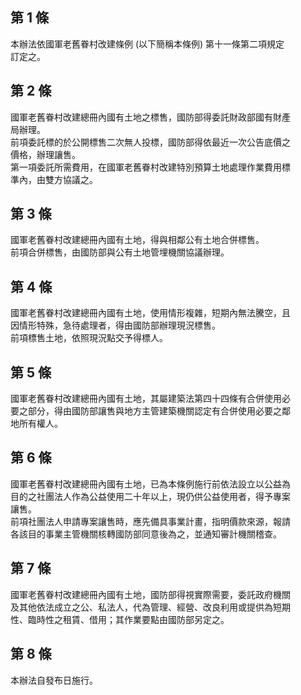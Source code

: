 第 1 條
-------
本辦法依國軍老舊眷村改建條例 (以下簡稱本條例) 第十一條第二項規定  
訂定之。

第 2 條
-------
國軍老舊眷村改建總冊內國有土地之標售，國防部得委託財政部國有財產  
局辦理。  
前項委託標的於公開標售二次無人投標，國防部得依最近一次公告底價之  
價格，辦理讓售。  
第一項委託所需費用，在國軍老舊眷村改建特別預算土地處理作業費用標  
準內，由雙方協議之。

第 3 條
-------
國軍老舊眷村改建總冊內國有土地，得與相鄰公有土地合併標售。  
前項合併標售，由國防部與公有土地管埋機關協議辦理。

第 4 條
-------
國軍老舊眷村改建總冊內國有土地，使用情形複雜，短期內無法騰空，且  
因情形特殊，急待處理者，得由國防部辦理現況標售。  
前項標售土地，依照現況點交予得標人。

第 5 條
-------
國軍老舊眷村改建總冊內國有土地，其屬建築法第四十四條有合併使用必  
要之部分，得由國防部讓售與地方主管建築機關認定有合併使用必要之鄰  
地所有權人。

第 6 條
-------
國軍老舊眷村改建總冊內國有土地，已為本條例施行前依法設立以公益為  
目的之社團法人作為公益使用二十年以上，現仍供公益使用者，得予專案  
讓售。  
前項社團法人申請專案讓售時，應先備具事業計畫，指明價款來源，報請  
各該目的事業主管機關核轉國防部同意後為之，並通知審計機關稽查。

第 7 條
-------
國軍老舊眷村改建總冊內國有土地，國防部得視實際需要，委託政府機關  
及其他依法成立之公、私法人，代為管理、經營、改良利用或提供為短期  
性、臨時性之租賃、借用；其作業要點由國防部另定之。

第 8 條
-------
本辦法自發布日施行。

